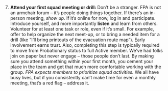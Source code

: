 7. **Attend your first squad meeting or drill:** Don’t be a stranger. FPA is not an armchair forum – it’s people doing things together. If there’s an in-person meeting, _show up_. If it’s online for now, log in and participate. Introduce yourself, and more importantly **listen** and learn from others. Volunteer for at least one task or role, even if it’s small. For example, offer to help organize the next meet-up, or to bring a needed item for a drill (like “I’ll bring printouts of the evacuation route map”). Early involvement earns trust. Also, completing this step is typically required to move from Probationary status to full Active member. We’ve had folks join on paper but never engage – those people don’t last. By making sure you attend something within your first month, you cement your place in the team and get that much more comfortable working with the group. _FPA expects members to prioritize squad activities._ We all have busy lives, but if you consistently can’t make time for even a monthly meeting, that’s a red flag – address it.